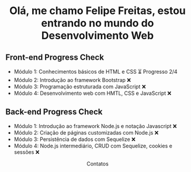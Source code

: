 <h1 align="center">Olá, me chamo Felipe Freitas, estou entrando no mundo do Desenvolvimento Web</h1>

<h2>Front-end Progress Check</h2>

<ul>
    <li>Módulo 1: Conhecimentos básicos de HTML e CSS &#x23f3 Progresso 2/4
    <li>Módulo 2: Introdução ao framework Bootstrap &#x274C
    <li>Módulo 3: Programação estruturada com JavaScript &#x274C
    <li>Módulo 4: Desenvolvimento web com HMTL, CSS e JavaScript &#x274C
</ul>
<h2>Back-end Progress Check</h2>
<ul>
    <li>Módulo 1: Introdução ao framework Node.js e notação Javascript &#x274C
    <li>Módulo 2: Criação de páginas customizadas com Node.js &#x274C
    <li>Módulo 3: Persistência de dados com Sequelize &#x274C
    <li>Módulo 4: Node.js intermediário, CRUD com Sequelize, cookies e sessões &#x274C
</ul>
<div align="center">
    <p>Contatos</p>
    <a href="https://www.linkedin.com/in/felipe-rodrigues-de-freitas-677355108/<img src="https://www.svgrepo.com/show/138936/linkedin.svg" target="_blank" width="50"></a></img>
</div>
